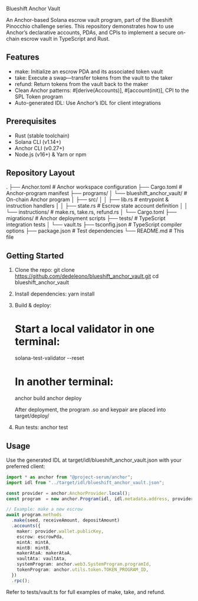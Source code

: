 Blueshift Anchor Vault

An Anchor-based Solana escrow vault program, part of the Blueshift Pinocchio challenge series.
This repository demonstrates how to use Anchor’s declarative accounts, PDAs, and CPIs to implement a secure on-chain escrow vault in TypeScript and Rust.

Features
--------
- make: Initialize an escrow PDA and its associated token vault
- take: Execute a swap—transfer tokens from the vault to the taker
- refund: Return tokens from the vault back to the maker
- Clean Anchor patterns: #[derive(Accounts)], #[account(init)], CPI to the SPL Token program
- Auto-generated IDL: Use Anchor’s IDL for client integrations

Prerequisites
-------------
- Rust (stable toolchain)
- Solana CLI (v1.14+)
- Anchor CLI (v0.27+)
- Node.js (v16+) & Yarn or npm

Repository Layout
----------------
.
├── Anchor.toml                         # Anchor workspace configuration
├── Cargo.toml                          # Anchor-program manifest
├── programs/
│   └── blueshift_anchor_vault/         # On-chain Anchor program
│       ├── src/
│       │   ├── lib.rs                  # entrypoint & instruction handlers
│       │   ├── state.rs                # Escrow state account definition
│       │   └── instructions/           # make.rs, take.rs, refund.rs
│       └── Cargo.toml
├── migrations/                         # Anchor deployment scripts
├── tests/                              # TypeScript integration tests
│   └── vault.ts
├── tsconfig.json                       # TypeScript compiler options
├── package.json                        # Test dependencies
└── README.md                           # This file

Getting Started
---------------
1. Clone the repo:
   git clone https://github.com/dedeleono/blueshift_anchor_vault.git
   cd blueshift_anchor_vault

2. Install dependencies:
   yarn install

3. Build & deploy:
   # Start a local validator in one terminal:
   solana-test-validator --reset

   # In another terminal:
   anchor build
   anchor deploy

   After deployment, the program .so and keypair are placed into target/deploy/

4. Run tests:
   anchor test

Usage
-----
Use the generated IDL at target/idl/blueshift_anchor_vault.json with your preferred client:

```ts
import * as anchor from "@project-serum/anchor";
import idl from "../target/idl/blueshift_anchor_vault.json";

const provider = anchor.AnchorProvider.local();
const program  = new anchor.Program(idl, idl.metadata.address, provider);

// Example: make a new escrow
await program.methods
  .make(seed, receiveAmount, depositAmount)
  .accounts({
    maker: provider.wallet.publicKey,
    escrow: escrowPda,
    mintA: mintA,
    mintB: mintB,
    makerAtaA: makerAtaA,
    vaultAta: vaultAta,
    systemProgram: anchor.web3.SystemProgram.programId,
    tokenProgram: anchor.utils.token.TOKEN_PROGRAM_ID,
  })
  .rpc();
```

Refer to tests/vault.ts for full examples of make, take, and refund.
